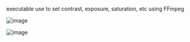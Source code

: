 executable use to set contrast, exposure, saturation, etc using FFmpeg

![image](https://github.com/dupitydumb/Webcam-Setting/assets/37872714/0ed3c611-7155-4dc6-a670-74e7214bbb42)


![image](https://github.com/dupitydumb/Webcam-Setting/assets/37872714/bd20b8b1-c0c0-430d-82b9-87f3258b2c0f)


